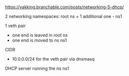 https://yakking.branchable.com/posts/networking-5-dhcp/

2 networking namespaces: root ns + 1 additional one - ns1

1 veth pair
* one end is leaved in root ns
* one end is moved to ns ns1

CIDR
* 10.0.0.0/24 for the veth pair via dnsmasq

DHCP server running the ns ns1
